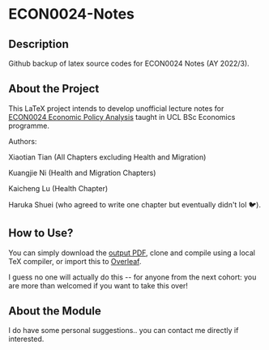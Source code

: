 # ECON0024-Notes

## Description

Github backup of latex source codes for ECON0024 Notes (AY 2022/3).

## About the Project

This LaTeX project intends to develop unofficial lecture notes for [ECON0024 Economic Policy Analysis](https://www.ucl.ac.uk/economics/study/undergraduate/module-list/economic-policy-analysis-econ0024) taught in UCL BSc Economics programme.

Authors:

Xiaotian Tian (All Chapters excluding Health and Migration)

Kuangjie Ni (Health and Migration Chapters)

Kaicheng Lu (Health Chapter)

Haruka Shuei (who agreed to write one chapter but eventually didn't lol :bird:).

## How to Use?

You can simply download the [output PDF](main.pdf), clone and compile using a local TeX compiler, or import this to [Overleaf](https://www.overleaf.com/).

I guess no one will actually do this -- for anyone from the next cohort: you are more than welcomed if you want to take this over!

## About the Module

I do have some personal suggestions.. you can contact me directly if interested.